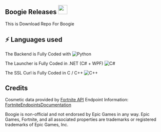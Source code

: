 ## Boogie Releases <img src="https://raw.githubusercontent.com/ilovekids2/ilovekids2/master/wave.gif" width="30px">
This is Download Repo For Boogie

## ⚡ Languages used
The Backend is Fully Coded with
![Python](https://img.shields.io/badge/-Python-black?style=flat-square&logo=Python)

The Launcher is Fully Coded in .NET (C# + WPF)
![C#](https://img.shields.io/badge/C%23-.NET-blue)

The SSL Curl is Fully Coded in C / C++
![C++](https://img.shields.io/badge/C-C%2B%2B-blue)


## Credits                                                                                                                          
Cosmetic data provided by [Fortnite API](https://fortnite-api.com/)
Endpoint Information: [FortniteEndpointsDocumentation](https://github.com/LeleDerGrasshalmi/FortniteEndpointsDocumentation)



Boogie is non-official and not endorsed by Epic Games in any way.
Epic Games, Fortnite, and all associated properties are trademarks or registered trademarks of Epic Games, Inc.
